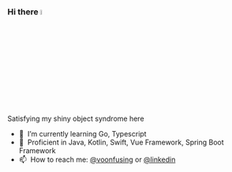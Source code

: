 ### Hi there <img src="https://media.giphy.com/media/hvRJCLFzcasrR4ia7z/giphy.gif" width="5%">
Satisfying my shiny object syndrome here

- 🌱 &nbsp;I’m currently learning Go, Typescript
- 🐣 &nbsp;Proficient in Java, Kotlin, Swift, Vue Framework, Spring Boot Framework
- 📫 &nbsp;How to reach me: [@voonfusing](https://twitter.com/voonfusing) or [@linkedin](https://www.linkedin.com/in/voonfusing/)
